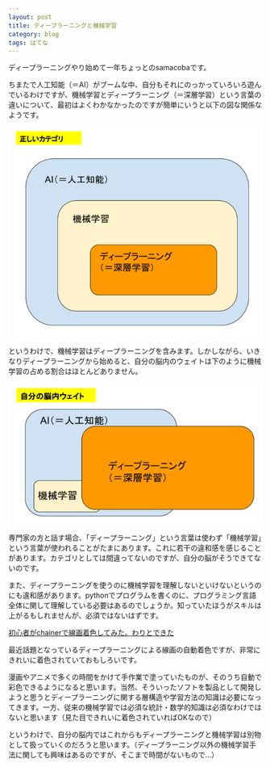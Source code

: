 ```yaml
---
layout: post
title: ディープラーニングと機械学習
category: blog
tags: はてな
---
```


ディープラーニングやり始めて一年ちょっとのsamacobaです。

ちまたで人工知能（＝AI）がブームな中、自分もそれにのっかっていろいろ遊んでいるわけですが、機械学習とディープラーニング（＝深層学習）という言葉の違いについて、最初はよくわかなかったのですが簡単にいうと以下の図な関係なようです。

![imgae](/images/20161227224439.png)

というわけで、機械学習はディープラーニングを含みます。しかしながら、いきなりディープラーニングから始めると、自分の脳内のウェイトは下のように機械学習の占める割合はほとんどありません。

![imgae](/images/20161227224443.png)

専門家の方と話す場合、「ディープラーニング」という言葉は使わず「機械学習」という言葉が使われることがたまにあります。これに若干の違和感を感じることがあります。カテゴリとしては間違ってないのですが、自分の脳がそうできてないのです。

また、ディープラーニングを使うのに機械学習を理解しないといけないというのにも違和感があります。pythonでプログラムを書くのに、プログラミング言語全体に関して理解している必要はあるのでしょうか。知っていたほうがスキルは上がるもしれませんが、必須ではないはずです。

[初心者がchainerで線画着色してみた。わりとできた](https://qiita.com/taizan/items/cf77fd37ec3a0bef5d9d)

最近話題となっているディープラーニングによる線画の自動着色ですが、非常にきれいに着色されていておもしろいです。

漫画やアニメで多くの時間をかけて手作業で塗っていたものが、そのうち自動で彩色できるようになると思います。当然、そういったソフトを製品として開発しようと思うとディープラーニングに関する層構造や学習方法の知識は必要になってきます。一方、従来の機械学習では必須な統計・数学的知識は必須なわけではないと思います（見た目できれいに着色されていればOKなので）

というわけで、自分の脳内ではこれからもディープラーニングと機械学習は別物として扱っていくのだろうと思います。（ディープラーニング以外の機械学習手法に関しても興味はあるのですが、そこまで時間がないもので…） 

